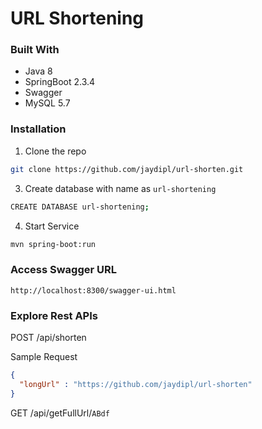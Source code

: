 # URL Shortening

### Built With
* Java 8
* SpringBoot 2.3.4
* Swagger
* MySQL 5.7


### Installation

1. Clone the repo
```sh
git clone https://github.com/jaydipl/url-shorten.git
```
3. Create database with name as `url-shortening`
```sh
CREATE DATABASE url-shortening;
```
4. Start Service
```sh
mvn spring-boot:run
```

### Access Swagger URL
`http://localhost:8300/swagger-ui.html`

### Explore Rest APIs

  POST /api/shorten
  
  Sample Request
  ```JSON
  {
    "longUrl" : "https://github.com/jaydipl/url-shorten"
  }
  ```
  GET /api/getFullUrl/`ABdf`
  
